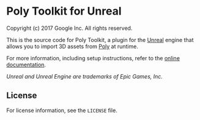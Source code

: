 # Poly Toolkit for Unreal

Copyright (c) 2017 Google Inc. All rights reserved.

This is the source code for Poly Toolkit, a plugin for the
[Unreal](http://www.unrealengine.com) engine that allows you to
import 3D assets from [Poly](https://poly.google.com) at runtime.

For more information, including setup instructions, refer to the [online
documentation](https://developers.google.com/poly/develop/unreal).

_Unreal and Unreal Engine are trademarks of Epic Games, Inc._

## License

For license information, see the `LICENSE` file.

